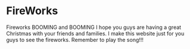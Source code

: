 # FireWorks
Fireworks BOOMING and BOOMING
I hope you guys are having a great Christmas with your friends and families. I make this website just for you guys to see the fireworks. Remember to play the song!!!
